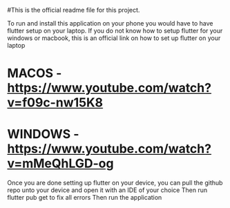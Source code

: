#This is the official readme file for this project.

To run and install this application on your phone you would have to have flutter setup on your laptop.
If you do not know how to setup flutter for your windows or macbook,
this is an official link on how to set up flutter on your laptop
# MACOS - https://www.youtube.com/watch?v=f09c-nw15K8
# WINDOWS - https://www.youtube.com/watch?v=mMeQhLGD-og

Once you are done setting up flutter on your device, you can pull the github repo unto your device 
and open it with an IDE of your choice
Then run flutter pub get to fix all errors
Then run the application
